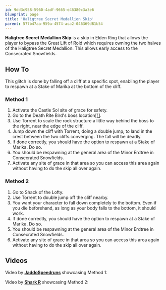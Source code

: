```yaml
---
id: 9dd3c958-5960-4adf-9665-e46380c3a3e6
blueprint: page
title: 'Haligtree Secret Medallion Skip'
parent: 577b47aa-959a-4574-aca2-046369d81b54
---
```

**Haligtree Secret Medallion Skip** is a skip in Elden Ring that allows the player to bypass the Great Lift of Rold which requires owning the two halves of the Haligtree Secret Medallion. This allows early access to the Consecrated Snowfields.

## How To

This glitch is done by falling off a cliff at a specific spot, enabling the player to respawn at a Stake of Marika at the bottom of the cliff.

### Method 1

1. Activate the Castle Sol site of grace for safety.
2. Go to the Death Rite Bird's boss location[\[1\]](//eldenring.wiki.fextralife.com/Interactive+map?id=3263&lat=-64.36875&lng=151.906893&zoom=8&code=mapA).
3. Use Torrent to scale the rock structure a little way behind the boss to the right, near the edge of the cliff.
4. Jump down the cliff with Torrent, doing a double jump, to land in the crest between the two cliffs converging. The fall will be deadly.
5. If done correctly, you should have the option to respawn at a Stake of Marika. Do so.
6. You should be respawning at the general area of the Minor Erdtree in Consecrated Snowfields.
7. Activate any site of grace in that area so you can access this area again without having to do the skip all over again.

### Method 2

1. Go to Shack of the Lofty.
2. Use Torrent to double jump off the cliff nearby.
3. You want your character to fall down completely to the bottom. Even if you die beforehand, as long as your body falls to the bottom, it should work.
4. If done correctly, you should have the option to respawn at a Stake of Marika. Do so.
5. You should be respawning at the general area of the Minor Erdtree in Consecrated Snowfields.
6. Activate any site of grace in that area so you can access this area again without having to do the skip all over again.

## Videos

Video by **[JaddoSpeedruns](//www.youtube.com/c/WarriorJaddo/videos)** showcasing Method 1:

Video by **[Shark R](//www.youtube.com/c/SharkR/videos)** showcasing Method 2:
